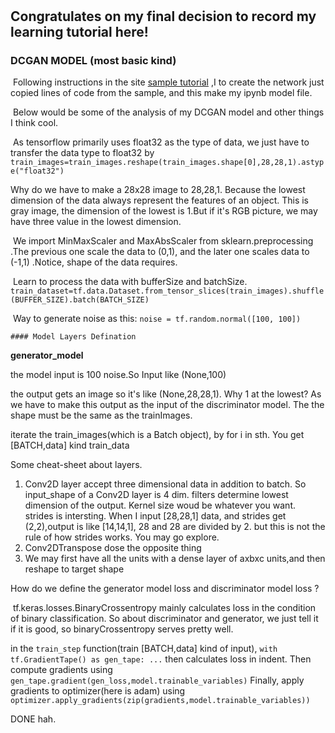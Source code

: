 #

## Congratulates on my final decision to record my learning tutorial here!

### DCGAN MODEL (most basic kind)

​	Following instructions in the site [sample tutorial](https://zhuanlan.zhihu.com/p/61280722) ,I to create the network just copied lines of code from the sample, and this make my ipynb model file.

​	Below would be some of the analysis of my DCGAN model and other things I think cool.

​	As tensorflow primarily uses float32 as the type of data, we just have to transfer the data type to float32 by    ```train_images=train_images.reshape(train_images.shape[0],28,28,1).astype("float32")```

Why do we have to make a 28x28 image to 28,28,1. Because the lowest dimension of the data always represent the features of an object. This is gray image, the dimension of the lowest is 1.But if it's RGB picture, we may  have three value in the lowest dimension.

​	We import MinMaxScaler and MaxAbsScaler from sklearn.preprocessing .The previous one scale the data to (0,1), and the later one scales data to (-1,1) .Notice, shape of the data requires.

​	Learn to process the data with bufferSize and batchSize. ```train_dataset=tf.data.Dataset.from_tensor_slices(train_images).shuffle(BUFFER_SIZE).batch(BATCH_SIZE)```

​	Way to generate noise as this: ```noise = tf.random.normal([100, 100])```

	#### Model Layers Defination

**generator_model**

the model input is 100 noise.So Input like (None,100)

the output gets an image so it's like (None,28,28,1). Why 1 at the lowest? As we have to make this output as the input of the discriminator model. The the shape must be the same as the trainImages.

iterate the train_images(which is a Batch object), by for i in sth. You  get [BATCH,data] kind train_data

Some cheat-sheet about layers.

1. Conv2D layer accept three dimensional data in addition to batch. So input_shape of a Conv2D layer is 4 dim. filters determine lowest dimension of the output. Kernel size woud be whatever you want.  strides is intersting. When I input [28,28,1] data, and strides get (2,2),output is like [14,14,1], 28 and 28 are divided by 2. but this is not the rule of how strides works. You may go explore.
2. Conv2DTranspose dose the opposite thing
3. We may first have all the units with a dense layer of axbxc units,and then reshape to target shape

How do we define the generator model loss and discriminator model loss ?

​	tf.keras.losses.BinaryCrossentropy mainly calculates loss in the condition of binary classification. So about discriminator and generator, we just tell it if it is good, so binaryCrossentropy serves pretty well. 

in the ```train_step``` function(train [BATCH,data] kind of input), ```with tf.GradientTape() as gen_tape: ...``` then calculates loss in indent. Then compute gradients using ```gen_tape.gradient(gen_loss,model.trainable_variables)``` Finally, apply gradients to optimizer(here is adam) using ```optimizer.apply_gradients(zip(gradients,model.trainable_variables))``` 

DONE hah.